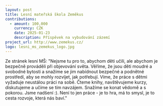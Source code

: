 ```yaml
---
layout: post
title: Lesní mateřská škola Zeměkus
contributions:
  - amount: 100,000
    currency: CZK
    date: 2025-01-23
    description: Příspěvek na vybudování zázemí
project_url: http://www.zemekus.cz/
logo: lesni_ms_zemekus_logo.jpg
---
```


Ze stránek lesní MŠ: "Nejsme tu pro to, abychom děti učili, ale abychom je bezpečně prováděli při objevování světa. Věříme, že jsou děti moudré a svobodné bytosti a snažíme se jim nabídnout bezpečné a podnětné prostředí, aby se mohly rozvíjet, jak potřebují. Víme, že práce s dětmi vyžaduje neustálou práci na sobě. Čteme knihy, navštěvujeme kurzy, diskutujeme a učíme se tím navzájem. Snažíme se konat vědomě a s pokorou. Jsme nadšení :). Není to jen práce - je to hra, má to smysl, je to cesta rozvoje, která nás baví."
